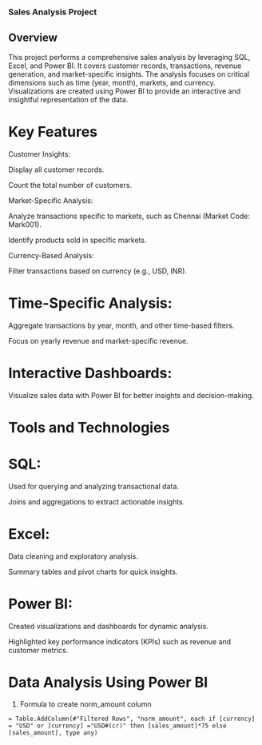 
### Sales Analysis Project
## Overview
This project performs a comprehensive sales analysis by leveraging SQL, Excel, and Power BI. It covers customer records, transactions, revenue generation, and market-specific insights. The analysis focuses on critical dimensions such as time (year, month), markets, and currency. Visualizations are created using Power BI to provide an interactive and insightful representation of the data.

# Key Features
Customer Insights:

Display all customer records.

Count the total number of customers.

Market-Specific Analysis:

Analyze transactions specific to markets, such as Chennai (Market Code: Mark001).

Identify products sold in specific markets.

Currency-Based Analysis:

Filter transactions based on currency (e.g., USD, INR).

# Time-Specific Analysis:

Aggregate transactions by year, month, and other time-based filters.

Focus on yearly revenue and market-specific revenue.

# Interactive Dashboards:

Visualize sales data with Power BI for better insights and decision-making.

# Tools and Technologies

# SQL:

Used for querying and analyzing transactional data.

Joins and aggregations to extract actionable insights.

# Excel:

Data cleaning and exploratory analysis.

Summary tables and pivot charts for quick insights.

# Power BI:
Created visualizations and dashboards for dynamic analysis.

Highlighted key performance indicators (KPIs) such as revenue and customer metrics.

Data Analysis Using Power BI
============================

1. Formula to create norm_amount column

`= Table.AddColumn(#"Filtered Rows", "norm_amount", each if [currency] = "USD" or [currency] ="USD#(cr)" then [sales_amount]*75 else [sales_amount], type any)`



